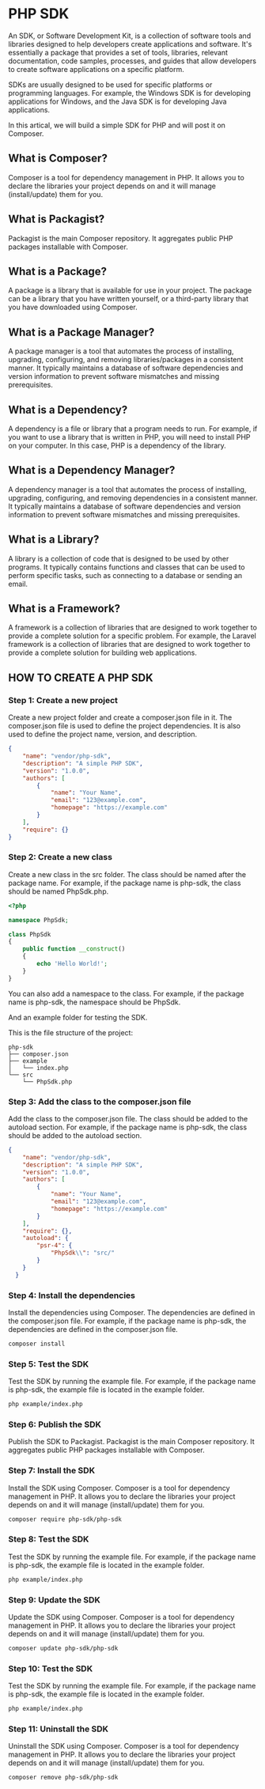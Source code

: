 # PHP SDK

An SDK, or Software Development Kit, is a collection of software tools and libraries designed to help developers create applications and software. It's essentially a package that provides a set of tools, libraries, relevant documentation, code samples, processes, and guides that allow developers to create software applications on a specific platform.

SDKs are usually designed to be used for specific platforms or programming languages. For example, the Windows SDK is for developing applications for Windows, and the Java SDK is for developing Java applications.

In this artical, we will build a simple SDK for PHP and will post it on Composer.

## What is Composer?

Composer is a tool for dependency management in PHP. It allows you to declare the libraries your project depends on and it will manage (install/update) them for you.

## What is Packagist?

Packagist is the main Composer repository. It aggregates public PHP packages installable with Composer.

## What is a Package?

A package is a library that is available for use in your project. The package can be a library that you have written yourself, or a third-party library that you have downloaded using Composer.


## What is a Package Manager?

A package manager is a tool that automates the process of installing, upgrading, configuring, and removing libraries/packages in a consistent manner. It typically maintains a database of software dependencies and version information to prevent software mismatches and missing prerequisites.

## What is a Dependency?

A dependency is a file or library that a program needs to run. For example, if you want to use a library that is written in PHP, you will need to install PHP on your computer. In this case, PHP is a dependency of the library.

## What is a Dependency Manager?

A dependency manager is a tool that automates the process of installing, upgrading, configuring, and removing dependencies in a consistent manner. It typically maintains a database of software dependencies and version information to prevent software mismatches and missing prerequisites.

## What is a Library?

A library is a collection of code that is designed to be used by other programs. It typically contains functions and classes that can be used to perform specific tasks, such as connecting to a database or sending an email.


## What is a Framework?

A framework is a collection of libraries that are designed to work together to provide a complete solution for a specific problem. For example, the Laravel framework is a collection of libraries that are designed to work together to provide a complete solution for building web applications.


## HOW TO CREATE A PHP SDK

### Step 1: Create a new project

Create a new project folder and create a composer.json file in it. The composer.json file is used to define the project dependencies. It is also used to define the project name, version, and description.

```json
{
    "name": "vendor/php-sdk",
    "description": "A simple PHP SDK",
    "version": "1.0.0",
    "authors": [
        {
            "name": "Your Name",
            "email": "123@example.com",
            "homepage": "https://example.com"
        }
    ],
    "require": {}
}
```

### Step 2: Create a new class

Create a new class in the src folder. The class should be named after the package name. For example, if the package name is php-sdk, the class should be named PhpSdk.php.

```php
<?php

namespace PhpSdk;

class PhpSdk
{
    public function __construct()
    {
        echo 'Hello World!';
    }
}
```

You can also add a namespace to the class. For example, if the package name is php-sdk, the namespace should be PhpSdk.

And an example folder for testing the SDK.


This is the file structure of the project:

```text
php-sdk
├── composer.json
├── example
│   └── index.php
└── src
    └── PhpSdk.php
```

### Step 3: Add the class to the composer.json file

Add the class to the composer.json file. The class should be added to the autoload section. For example, if the package name is php-sdk, the class should be added to the autoload section.

```json
{
    "name": "vendor/php-sdk",
    "description": "A simple PHP SDK",
    "version": "1.0.0",
    "authors": [
        {
            "name": "Your Name",
            "email": "123@example.com",
            "homepage": "https://example.com"
        }
    ],
    "require": {},
    "autoload": {
        "psr-4": {
            "PhpSdk\\": "src/"
        }
    }
  }
```

### Step 4: Install the dependencies

Install the dependencies using Composer. The dependencies are defined in the composer.json file. For example, if the package name is php-sdk, the dependencies are defined in the composer.json file.

```bash
composer install
```

### Step 5: Test the SDK

Test the SDK by running the example file. For example, if the package name is php-sdk, the example file is located in the example folder.

```bash
php example/index.php
```

### Step 6: Publish the SDK

Publish the SDK to Packagist. Packagist is the main Composer repository. It aggregates public PHP packages installable with Composer.

### Step 7: Install the SDK

Install the SDK using Composer. Composer is a tool for dependency management in PHP. It allows you to declare the libraries your project depends on and it will manage (install/update) them for you.

```bash
composer require php-sdk/php-sdk
```

### Step 8: Test the SDK

Test the SDK by running the example file. For example, if the package name is php-sdk, the example file is located in the example folder.

```bash
php example/index.php
```

### Step 9: Update the SDK

Update the SDK using Composer. Composer is a tool for dependency management in PHP. It allows you to declare the libraries your project depends on and it will manage (install/update) them for you.

```bash
composer update php-sdk/php-sdk
```

### Step 10: Test the SDK

Test the SDK by running the example file. For example, if the package name is php-sdk, the example file is located in the example folder.

```bash
php example/index.php
```

### Step 11: Uninstall the SDK

Uninstall the SDK using Composer. Composer is a tool for dependency management in PHP. It allows you to declare the libraries your project depends on and it will manage (install/update) them for you.

```bash
composer remove php-sdk/php-sdk
```







